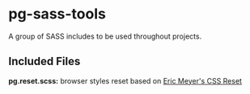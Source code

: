 pg-sass-tools
=============

A group of SASS includes to be used throughout projects.

Included Files
--------------

__pg.reset.scss:__ browser styles reset based on [Eric Meyer's CSS Reset](http://meyerweb.com/eric/tools/css/reset/)